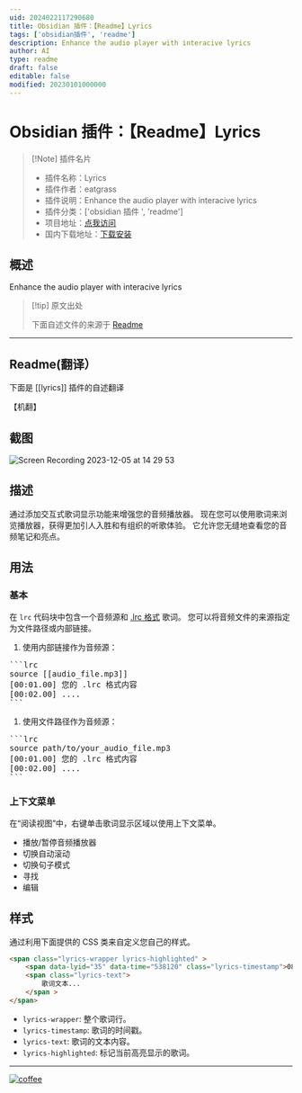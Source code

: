 ```yaml
---
uid: 2024022117290680
title: Obsidian 插件：【Readme】Lyrics
tags: ['obsidian插件', 'readme']
description: Enhance the audio player with interacive lyrics
author: AI
type: readme
draft: false
editable: false
modified: 20230101000000
---
```


# Obsidian 插件：【Readme】Lyrics

> [!Note] 插件名片
> - 插件名称：Lyrics
> - 插件作者：eatgrass
> - 插件说明：Enhance the audio player with interacive lyrics
> - 插件分类：['obsidian 插件 ', 'readme']
> - 项目地址：[点我访问](https://github.com/eatgrass/obsidian-lyrics)
> - 国内下载地址：[下载安装](https://pkmer.cn/products/plugin/pluginMarket/?lyrics)

## 概述

Enhance the audio player with interacive lyrics

> [!tip] 原文出处
>
>下面自述文件的来源于 [Readme](https://ghproxy.net/https://raw.githubusercontent.com/eatgrass/obsidian-lyrics/master/README.md)
>

---

## Readme(翻译）

下面是 [[lyrics]] 插件的自述翻译

【机翻】

## 截图

![Screen Recording 2023-12-05 at 14 29 53](https://cdn.pkmer.cn/covers/lyrics_1_0.gif!pkmer)

## 描述

通过添加交互式歌词显示功能来增强您的音频播放器。
现在您可以使用歌词来浏览播放器，获得更加引人入胜和有组织的听歌体验。
它允许您无缝地查看您的音频笔记和亮点。

## 用法

### 基本

在 `lrc` 代码块中包含一个音频源和 [.lrc 格式](<https://en.wikipedia.org/wiki/LRC_(file_format)>) 歌词。
您可以将音频文件的来源指定为文件路径或内部链接。

1. 使用内部链接作为音频源：

<pre>
```lrc
source [[audio_file.mp3]]
[00:01.00] 您的 .lrc 格式内容
[00:02.00] ....
```
</pre>

1. 使用文件路径作为音频源：

<pre>
```lrc
source path/to/your_audio_file.mp3
[00:01.00] 您的 .lrc 格式内容
[00:02.00] ....
```
</pre>

### 上下文菜单

在“阅读视图”中，右键单击歌词显示区域以使用上下文菜单。

- 播放/暂停音频播放器
- 切换自动滚动
- 切换句子模式
- 寻找
- 编辑

## 样式

通过利用下面提供的 CSS 类来自定义您自己的样式。

```html
<span class="lyrics-wrapper lyrics-highlighted" >
    <span data-lyid="35" data-time="538120" class="lyrics-timestamp">08:58</span>
    <span class="lyrics-text">
        歌词文本...
    </span >
</span>
```

- `lyrics-wrapper`: 整个歌词行。
- `lyrics-timestamp`: 歌词的时间戳。
- `lyrics-text`: 歌词的文本内容。
- `lyrics-highlighted`: 标记当前高亮显示的歌词。

---

[![coffee](https://img.buymeacoffee.com/button-api/?text=Buy%20me%20a%20coffee&emoji=%E2%98%95&slug=eatgrass&button_colour=FFDD00&font_colour=000000&font_family=Comic&outline_colour=000000&coffee_colour=ffffff)](https://www.buymeacoffee.com/eatgrass)
